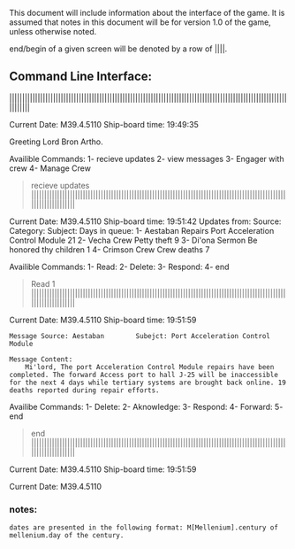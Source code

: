 This document will include information about the interface of the game. It is assumed that notes in this document will be for version 1.0 of the game, unless otherwise noted.

end/begin of a given screen will be denoted by a row of ||||.
## Command Line Interface:
||||||||||||||||||||||||||||||||||||||||||||||||||||||||||||||||||||||||||||||||||||||||||||||||||||||||||||||||||||

Current Date: M39.4.5110 Ship-board time: 19:49:35

Greeting Lord Bron Artho. 


Availible Commands:
1- recieve updates 2- view messages 3- Engager with crew  4- Manage Crew
> recieve updates  
||||||||||||||||||||||||||||||||||||||||||||||||||||||||||||||||||||||||||||||||||||||||||||||||||||||||||||||||||||

Current Date: M39.4.5110  Ship-board time: 19:51:42
Updates from: 
    Source:    Category:   Subject:                          Days in queue:
 1- Aestaban   Repairs     Port Acceleration Control Module      21
 2- Vecha      Crew        Petty theft                            9
 3- Di'ona     Sermon      Be honored thy children                1
 4- Crimson    Crew        Crew deaths                            7

Availible Commands:
1- Read:    2- Delete:   3- Respond:  4- end
>  Read 1
||||||||||||||||||||||||||||||||||||||||||||||||||||||||||||||||||||||||||||||||||||||||||||||||||||||||||||||||||||

Current Date: M39.4.5110 Ship-board time: 19:51:59

	Message Source: Aestaban        Subejct: Port Acceleration Control Module

	Message Content:
		Mi'lord, The port Acceleration Control Module repairs have been completed. The forward Access port to hall J-25 will be inaccessible for the next 4 days while tertiary systems are brought back online. 19 deaths reported during repair efforts.

Availibe Commands:
1- Delete:  2- Aknowledge:  3- Respond:  4- Forward: 5- end
> end
||||||||||||||||||||||||||||||||||||||||||||||||||||||||||||||||||||||||||||||||||||||||||||||||||||||||||||||||||||

Current Date: M39.4.5110 Ship-board time: 19:51:59



Current Date: M39.4.5110

### notes:
	dates are presented in the following format: M[Mellenium].century of mellenium.day of the century.
